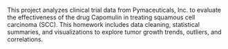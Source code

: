 This project analyzes clinical trial data from Pymaceuticals, Inc. to evaluate the effectiveness of the drug Capomulin in treating squamous cell carcinoma (SCC).  This homework includes data cleaning, statistical summaries, and visualizations to explore tumor growth trends, outliers, and correlations.
